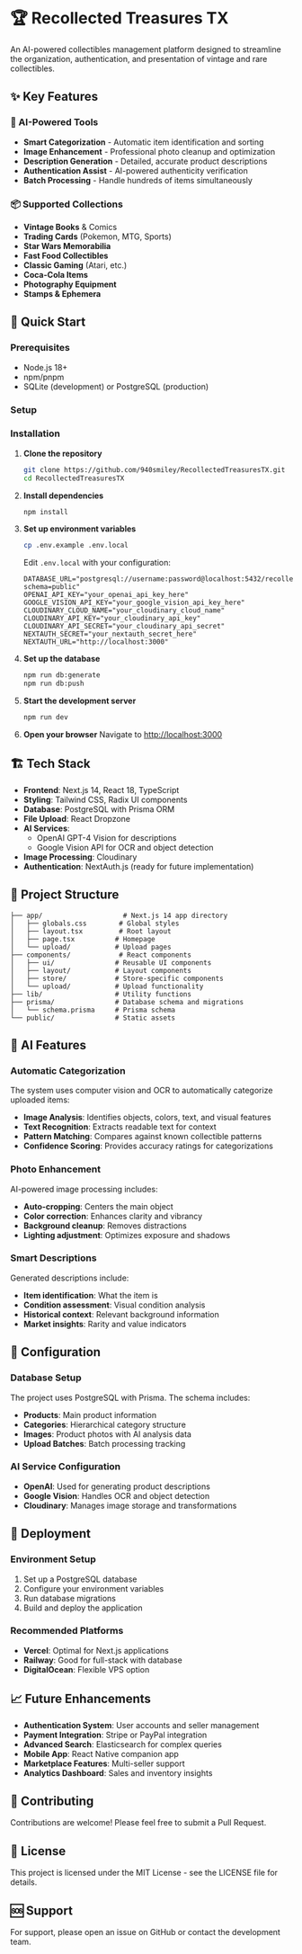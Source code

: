# 🏆 Recollected Treasures TX

An AI-powered collectibles management platform designed to streamline the organization, authentication, and presentation of vintage and rare collectibles.

## ✨ Key Features

### 🤖 AI-Powered Tools
- **Smart Categorization** - Automatic item identification and sorting
- **Image Enhancement** - Professional photo cleanup and optimization
- **Description Generation** - Detailed, accurate product descriptions
- **Authentication Assist** - AI-powered authenticity verification
- **Batch Processing** - Handle hundreds of items simultaneously

### 📦 Supported Collections
- **Vintage Books** & Comics
- **Trading Cards** (Pokemon, MTG, Sports)
- **Star Wars Memorabilia**
- **Fast Food Collectibles**
- **Classic Gaming** (Atari, etc.)
- **Coca-Cola Items**
- **Photography Equipment**
- **Stamps & Ephemera**

## 🚀 Quick Start

### Prerequisites
- Node.js 18+
- npm/pnpm
- SQLite (development) or PostgreSQL (production)

### Setup

### Installation

1. **Clone the repository**
   ```bash
   git clone https://github.com/940smiley/RecollectedTreasuresTX.git
   cd RecollectedTreasuresTX
   ```

2. **Install dependencies**
   ```bash
   npm install
   ```

3. **Set up environment variables**
   ```bash
   cp .env.example .env.local
   ```
   
   Edit `.env.local` with your configuration:
   ```env
   DATABASE_URL="postgresql://username:password@localhost:5432/recollected_treasures?schema=public"
   OPENAI_API_KEY="your_openai_api_key_here"
   GOOGLE_VISION_API_KEY="your_google_vision_api_key_here"
   CLOUDINARY_CLOUD_NAME="your_cloudinary_cloud_name"
   CLOUDINARY_API_KEY="your_cloudinary_api_key"
   CLOUDINARY_API_SECRET="your_cloudinary_api_secret"
   NEXTAUTH_SECRET="your_nextauth_secret_here"
   NEXTAUTH_URL="http://localhost:3000"
   ```

4. **Set up the database**
   ```bash
   npm run db:generate
   npm run db:push
   ```

5. **Start the development server**
   ```bash
   npm run dev
   ```

6. **Open your browser**
   Navigate to [http://localhost:3000](http://localhost:3000)

## 🏗️ Tech Stack

- **Frontend**: Next.js 14, React 18, TypeScript
- **Styling**: Tailwind CSS, Radix UI components
- **Database**: PostgreSQL with Prisma ORM
- **File Upload**: React Dropzone
- **AI Services**: 
  - OpenAI GPT-4 Vision for descriptions
  - Google Vision API for OCR and object detection
- **Image Processing**: Cloudinary
- **Authentication**: NextAuth.js (ready for future implementation)

## 📁 Project Structure

```
├── app/                    # Next.js 14 app directory
│   ├── globals.css        # Global styles
│   ├── layout.tsx         # Root layout
│   ├── page.tsx          # Homepage
│   └── upload/           # Upload pages
├── components/            # React components
│   ├── ui/               # Reusable UI components
│   ├── layout/           # Layout components
│   ├── store/            # Store-specific components
│   └── upload/           # Upload functionality
├── lib/                  # Utility functions
├── prisma/               # Database schema and migrations
│   └── schema.prisma     # Prisma schema
└── public/               # Static assets
```

## 🤖 AI Features

### Automatic Categorization
The system uses computer vision and OCR to automatically categorize uploaded items:
- **Image Analysis**: Identifies objects, colors, text, and visual features
- **Text Recognition**: Extracts readable text for context
- **Pattern Matching**: Compares against known collectible patterns
- **Confidence Scoring**: Provides accuracy ratings for categorizations

### Photo Enhancement
AI-powered image processing includes:
- **Auto-cropping**: Centers the main object
- **Color correction**: Enhances clarity and vibrancy
- **Background cleanup**: Removes distractions
- **Lighting adjustment**: Optimizes exposure and shadows

### Smart Descriptions
Generated descriptions include:
- **Item identification**: What the item is
- **Condition assessment**: Visual condition analysis
- **Historical context**: Relevant background information
- **Market insights**: Rarity and value indicators

## 🔧 Configuration

### Database Setup
The project uses PostgreSQL with Prisma. The schema includes:
- **Products**: Main product information
- **Categories**: Hierarchical category structure
- **Images**: Product photos with AI analysis data
- **Upload Batches**: Batch processing tracking

### AI Service Configuration
- **OpenAI**: Used for generating product descriptions
- **Google Vision**: Handles OCR and object detection
- **Cloudinary**: Manages image storage and transformations

## 🚀 Deployment

### Environment Setup
1. Set up a PostgreSQL database
2. Configure your environment variables
3. Run database migrations
4. Build and deploy the application

### Recommended Platforms
- **Vercel**: Optimal for Next.js applications
- **Railway**: Good for full-stack with database
- **DigitalOcean**: Flexible VPS option

## 📈 Future Enhancements

- **Authentication System**: User accounts and seller management
- **Payment Integration**: Stripe or PayPal integration
- **Advanced Search**: Elasticsearch for complex queries
- **Mobile App**: React Native companion app
- **Marketplace Features**: Multi-seller support
- **Analytics Dashboard**: Sales and inventory insights

## 🤝 Contributing

Contributions are welcome! Please feel free to submit a Pull Request.

## 📄 License

This project is licensed under the MIT License - see the LICENSE file for details.

## 🆘 Support

For support, please open an issue on GitHub or contact the development team.
